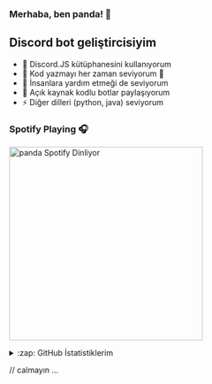 ### Merhaba, ben panda! 👋

## Discord bot geliştircisiyim

- 🔭 Discord.JS kütüphanesini kullanıyorum
- 🌱 Kod yazmayı her zaman seviyorum 🤣
- 👯 İnsanlara yardım etmeği de seviyorum
- 🥅 Açık kaynak kodlu botlar paylaşıyorum
- ⚡ Diğer dilleri (python, java) seviyorum
### Spotify Playing 🎧

[<img src="https://now-playing-codestackr.vercel.app/api/spotify-playing" alt="panda Spotify Dinliyor" width="350" />](https://open.spotify.com/user/panda)



<details>
  <summary>:zap: GitHub İstatistiklerim</summary>

  <img align="left" alt="Panda'nın Github İstatistikleri" src="https://github-readme-stats.codestackr.vercel.app/api?klorw=klorw&show_icons=true&hide_border=true" />

</details>

// calmayın ...
